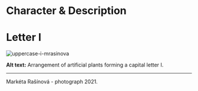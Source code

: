 # Character & Description

# Letter I

![uppercase-i-mrasinova](C:\Users\Atomic\Desktop\uppercase-i-mrasinova.jpg)

**Alt text:** Arrangement of artificial plants forming a capital letter I.

------

Markéta Rašínová - photograph 2021.
